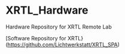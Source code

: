 # XRTL_Hardware
Hardware Repository for XRTL Remote Lab

[Software Repository for XRTL}(https://github.com/Lichtwerkstatt/XRTL_SPA)
